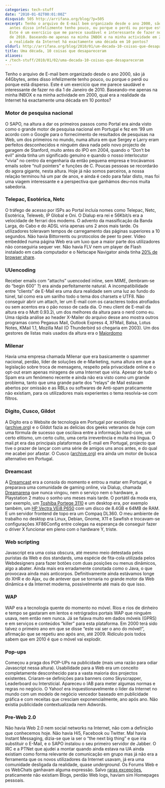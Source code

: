 ```yaml
---
categories: tech-stuff
date: "2010-01-02T00:01:00Z"
disqusid: 505 http://arrifana.org/blog/?p=505
excerpt: Tenho o arquivo de E-mail bem organizado desde o ano 2000, são já 44Gbytes,
  antes disso infelizmente tenho pouco, ou porque o perdi ou porque está disperso.
  Este é um exercício que me parece saudável e interessante de fazer no dia 1 de Janeiro
  de 2010. Baseando-me apenas na minha INBOX e na minha actividade em 2000, qual era
  a realidade da Internet há exactamente uma década em 10 pontos?
oldurl: http://arrifana.org/blog/2010/01/um-decada-10-coisas-que-desapareceram/
title: Uma década, 10 coisas que desapareceram
aliases:
- /tech-stuff/2010/01/02/uma-decada-10-coisas-que-desapareceram
---
```


Tenho o arquivo de E-mail bem organizado desde o ano 2000, são já 44Gbytes, antes disso infelizmente tenho pouco, ou porque o perdi ou porque está disperso. Este é um exercício que me parece saudável e interessante de fazer no dia 1 de Janeiro de 2010. Baseando-me apenas na minha INBOX e na minha actividade em 2000, qual era a realidade da Internet há exactamente uma década em 10 pontos?

### Motor de pesquisa nacional

O SAPO, na altura a dar os primeiros passos como Portal era ainda visto como o grande motor de pesquisa nacional em Portugal e fez em ’99 um acordo com o Google para o fornecimento de resultados de pesquisas na Web, um dos primeiros no mundo, numa altura em que Sergey e Larry eram perfeitos desconhecidos e ninguém dava nada pelo novo projecto de garagem de Stanford, muito antes do IPO em 2004, quando o “Don’t be evil” ainda tinha um significado genuíno e quando o nosso interlocutor “vivia” no centro da engenharia da então pequena empresa e trocávamos emails sobre “null pointers” e funções de C. Poucas pessoas se recordarão do agora gigante, nesta altura. Hoje já não somos parceiros, a nossa relação terminou há um par de anos, e ainda é cedo para falar disto, mas foi uma viagem interessante e a perspectiva que ganhámos deu-nos muita sabedoria.

### Telepac, Esotérica, Netc

O tráfego de acesso por ISPs ao Portal incluía nomes como Telepac, Netc, Esotérica, Teleweb, IP Global e Oni. O Dialup era rei e 56Kbit/s era a velocidade de ferrari dos modems. O advento da massificação da Banda Larga, do Cabo e do ADSL viria apenas uns 2 anos mais tarde. Os utilizadores toleravam tempos de carregamento das páginas superiores a 10 segundos. Não havia Bittorrents ou protocolos de peer to peer. Vídeo embedded numa página Web era um luxo que a maior parte dos utilizadores não conseguiria sequer ver. Não havia FLV nem um player de Flash instalado em cada computador e o Netscape Navigator ainda tinha [20% de browser share][1]. 

### UUencoding

Receber emails com “attachs” uuencoded inline, sem MIME, (lembram-se do “begin 600″ ?) era ainda perfeitamente natural. A incompatibilidade entre “clients” de E-Mail era uma dura realidade sem uma luz ao fundo do túnel, tal como era um sarilho todo o tema dos charsets e UTF8. Não conseguir abrir um attach, ler um E-mail com os caracteres todos atrofiados ou sem acentos era o pão nosso de cada dia. O meu client de E-mail da altura era o Mutt 0.93.2i, um dos melhores da altura para o nerd como eu. Uma rápida análise ao header X-Mailer do arquivo desse ano mostra outros programas como Pegasus Mail, Outlook Express 4, XFMail, Balsa, Lotus Notes, KMail 1.1, Mozilla Mail (O Thunderbird só chegaria em 2003). Um dos gestores de listas mais usados da altura era o [Majordomo][2]

### Milenar

Havia uma empresa chamada Milenar que era basicamente o spammer nacional, perdão, líder de soluções de e-Marketing, numa altura em que a legislação sobre troca de mensagens, respeito pela privacidade online e o opt-out eram apenas miragens de uma Internet que viria. Apesar de tudo o Spam era um fenómeno recente e ainda não era visto como um grande problema, tanto que uma grande parte dos “relays” de Mail estavam abertos por omissão e as RBLs ou softwares de Anti-spam praticamente não existiam, para os utilizadores mais experientes o tema resolvia-se com filtros.

### Digito, Cusco, Gildot

A Dígito era o Website de tecnologia em Portugal por excelência ([archive.org][3]) e o Gildot fazia as delícias dos geeks veteranos de hoje com uma fórmula de sucesso que oscilava entre a informação hard-core, um certo elitismo, um certo culto, uma certa irreverência e muita má língua. O mail.pt era das principais plataformas de E-mail em Portugal, projecto que tive o prazer de lançar com uma série de amigos uns anos antes, e do qual me acabei por afastar. O Cusco ([archive.org][4]) era ainda um motor de busca alternativo em Portugal. 

### Dreamcast

A [Dreamcast][5] era a consola do momento e entrou a matar em Portugal, e preparava uma comunidade de gaming online, via Dialup, chamada [Dreamarena][6] que nunca vingou, nem o serviço nem o hardware, a Playstation 2 matou o sonho uns meses mais tarde. O portátil da moda era, por exemplo, um [Toshiba Portege 3110][7] e um desktop era, por exemplo também, um [HP Vectra VEi8 P650][8] com um disco de 8.4GB e 64MB de RAM. E um servidor frontend de topo era um Compaq DL360. O meu ambiente de trabalho no desktop era Linux, Debian, Gnome, X11 e Sawfish e trocavam-se configurações XF86Config entre colegas na esperança de conseguir fazer o driver X funcionar em pleno com o hardware Y, triste.

### Web scripting

Javascript era uma coisa obscura, até mesmo meio detestada pelos puristas da Web e dos standards, uma espécie de fita-cola utilizada pelos Webdesigners para fazer botões com duas posições ou menus dinâmicos, algo a abater. Ainda mais era erradamente conotada como o Java, o que provocava ainda mais anticorpos. Definitivamente ainda estávamos longe do XHR e do Ajax, ou de antever que se tornaria no grande motor da Web dinâmica e da Internet moderna, possivelmente até mais do que isso.

### WAP

WAP era a tecnologia quente do momento no móvel. Rios e rios de dinheiro e tempo se gastaram em lentos e retrógrados portais WAP que ninguém usava, nem então nem nunca. Já se falava muito em dados móveis (GPRS) e em serviços e conteúdos “killer” para esta plataforma. Em 2000 terá sido talvez o primeiro ano em que se disse “este vai ser o ano do móvel!”, afirmação que se repetiu ano após ano, até 2009. Ridículo pois todos sabem que em 2010 é que o móvel vai explodir.

### Pop-ups

Começou a praga dos POP-UPs na publicidade (mais uma razão para odiar Javascript nessa altura). Usabilidade para a Web era um conceito completamente desconhecido para a vasta maioria dos projectos existentes. Criaram-se definições para banners como Skyscrapper, Leaderboard ou Intersticial. Apareceu o IAB para meter algumas normas e regras no negócio. O Yahoo! era inquestionavelmente o líder da Internet no mundo com um modelo de negócio vencedor baseado em publicidade gráfica e com receitas que cresciam exponencialmente, ano após ano. Não existia publicidade contextualizada nem Adwords.

### Pre-Web 2.0

Não havia Web 2.0 nem social networks na Internet, não com a definição que conhecemos hoje. Não havia Hi5, Facebook ou Twitter. Mal havia Instant Messaging, dizia-se que ia ser o “the next big thing” e que iria substituir o E-Mail, e o SAPO instalou o seu primeiro servidor de Jabber. O IRC e a PTNet que ajudei a montar quando ainda estava na UA ainda existiam como forma relevante de comunicação em grupo mas já não era a ferramenta que os novos utilizadores da Internet usavam, já era uma comunidade desligada da realidade, quase *underground*. Os Forums Web e os WebChats ganhavam alguma expressão. Salvo [raras excepções][9], praticamente não existiam Blogs, perdão Web logs, haviam sim Homepages pessoais.


[1]: http://www.thecounter.com/stats/2000/January/browser.php
[2]: http://en.wikipedia.org/wiki/Majordomo_(software)
[3]: http://27xg.sl.pt
[4]: http://web.archive.org/web/20000229210942/http://www.cusco.pt/
[5]: http://en.wikipedia.org/wiki/Dreamcast
[6]: http://en.wikipedia.org/wiki/Dreamarena
[7]: http://www.pcpro.co.uk/reviews/laptops/1270/toshiba-portege-3110ct
[8]: http://27ya.sl.pt
[9]: http://www.macacos.com/2009/03/30/dez-anos-a-macacar/